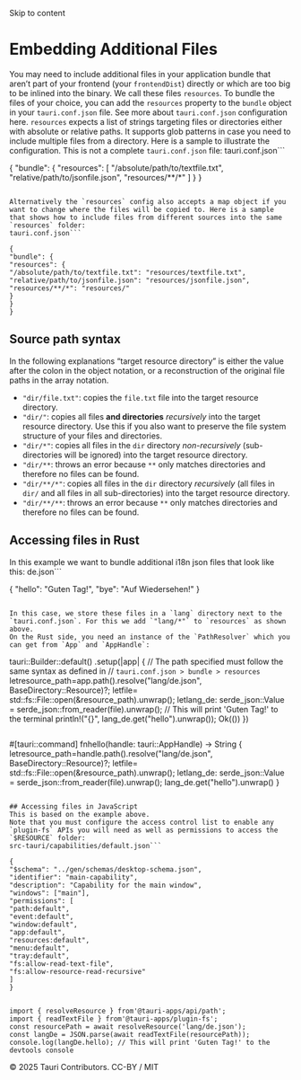 Skip to content
# Embedding Additional Files
You may need to include additional files in your application bundle that aren’t part of your frontend (your `frontendDist`) directly or which are too big to be inlined into the binary. We call these files `resources`.
To bundle the files of your choice, you can add the `resources` property to the `bundle` object in your `tauri.conf.json` file.
See more about `tauri.conf.json` configuration here.
`resources` expects a list of strings targeting files or directories either with absolute or relative paths. It supports glob patterns in case you need to include multiple files from a directory.
Here is a sample to illustrate the configuration. This is not a complete `tauri.conf.json` file:
tauri.conf.json```

{
"bundle": {
"resources": [
"/absolute/path/to/textfile.txt",
"relative/path/to/jsonfile.json",
"resources/**/*"
]
}
}

```

Alternatively the `resources` config also accepts a map object if you want to change where the files will be copied to. Here is a sample that shows how to include files from different sources into the same `resources` folder:
tauri.conf.json```

{
"bundle": {
"resources": {
"/absolute/path/to/textfile.txt": "resources/textfile.txt",
"relative/path/to/jsonfile.json": "resources/jsonfile.json",
"resources/**/*": "resources/"
}
}
}

```

## Source path syntax
In the following explanations “target resource directory” is either the value after the colon in the object notation, or a reconstruction of the original file paths in the array notation.
  * `"dir/file.txt"`: copies the `file.txt` file into the target resource directory.
  * `"dir/"`: copies all files **and directories** _recursively_ into the target resource directory. Use this if you also want to preserve the file system structure of your files and directories.
  * `"dir/*"`: copies all files in the `dir` directory _non-recursively_ (sub-directories will be ignored) into the target resource directory.
  * `"dir/**`: throws an error because `**` only matches directories and therefore no files can be found.
  * `"dir/**/*"`: copies all files in the `dir` directory _recursively_ (all files in `dir/` and all files in all sub-directories) into the target resource directory.
  * `"dir/**/**`: throws an error because `**` only matches directories and therefore no files can be found.


## Accessing files in Rust
In this example we want to bundle additional i18n json files that look like this:
de.json```

{
"hello": "Guten Tag!",
"bye": "Auf Wiedersehen!"
}

```

In this case, we store these files in a `lang` directory next to the `tauri.conf.json`. For this we add `"lang/*"` to `resources` as shown above.
On the Rust side, you need an instance of the `PathResolver` which you can get from `App` and `AppHandle`:
```

tauri::Builder::default()
.setup(|app| {
// The path specified must follow the same syntax as defined in
// `tauri.conf.json > bundle > resources`
letresource_path=app.path().resolve("lang/de.json", BaseDirectory::Resource)?;
letfile= std::fs::File::open(&resource_path).unwrap();
letlang_de: serde_json::Value = serde_json::from_reader(file).unwrap();
// This will print 'Guten Tag!' to the terminal
println!("{}", lang_de.get("hello").unwrap());
Ok(())
})

```

```

#[tauri::command]
fnhello(handle: tauri::AppHandle) -> String {
letresource_path=handle.path().resolve("lang/de.json", BaseDirectory::Resource)?;
letfile= std::fs::File::open(&resource_path).unwrap();
letlang_de: serde_json::Value = serde_json::from_reader(file).unwrap();
lang_de.get("hello").unwrap()
}

```

## Accessing files in JavaScript
This is based on the example above.
Note that you must configure the access control list to enable any `plugin-fs` APIs you will need as well as permissions to access the `$RESOURCE` folder:
src-tauri/capabilities/default.json```

{
"$schema": "../gen/schemas/desktop-schema.json",
"identifier": "main-capability",
"description": "Capability for the main window",
"windows": ["main"],
"permissions": [
"path:default",
"event:default",
"window:default",
"app:default",
"resources:default",
"menu:default",
"tray:default",
"fs:allow-read-text-file",
"fs:allow-resource-read-recursive"
]
}

```

```

import { resolveResource } from'@tauri-apps/api/path';
import { readTextFile } from'@tauri-apps/plugin-fs';
const resourcePath = await resolveResource('lang/de.json');
const langDe = JSON.parse(await readTextFile(resourcePath));
console.log(langDe.hello); // This will print 'Guten Tag!' to the devtools console

```

© 2025 Tauri Contributors. CC-BY / MIT
